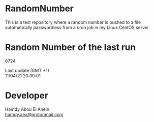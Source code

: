 # RandomNumber    
This is a test repository where a random number is pushed to a file automatically passwordless from a cron job in my Linux CentOS server    
# Random Number of the last run   
6724
      
Last update (GMT +1)    
11/04/21 20:00:01
# Developer    
Hamdy Abou El Anein   
hamdy.aea@protonmail.com
